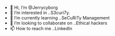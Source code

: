 - 👋 Hi, I’m @Jerrycyborg
- 👀 I’m interested in ..S3curi7y.
- 🌱 I’m currently learning ..SeCuRiTy Management
- 💞️ I’m looking to collaborate on ..Ethical hackers
- 📫 How to reach me ..LinkedIn

<!---
Jerrycyborg/Jerrycyborg is a ✨ special ✨ repository because its `README.md` (this file) appears on your GitHub profile.
You can click the Preview link to take a look at your changes.
--->
